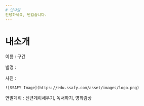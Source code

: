 ```yaml
---
# 인사말
안녕하세요, 반갑습니다.
---
```

# 내소개
이름 : 구건

별명 : 

사진 :
	
	
	![SSAFY Image](https://edu.ssafy.com/asset/images/logo.png)



연말계획 : 신년계획세우기, 독서하기, 영화감상
